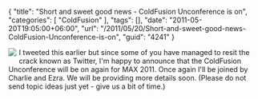 {
	"title": "Short and sweet good news - ColdFusion Unconference is on",
	"categories": [
		"ColdFusion"
	],
	"tags": [],
	"date": "2011-05-20T19:05:00+06:00",
	"url": "/2011/05/20/Short-and-sweet-good-news-ColdFusion-Unconference-is-on",
	"guid": "4241"
}

<img src="https://static.raymondcamden.com/images/cfjedi/Fotolia_3165893_Subscription_XXL.jpg" align="left" style="margin-right: 5px;margin-bottom:5px" /> I tweeted this earlier but since some of you have managed to resit the crack known as Twitter, I'm happy to announce that the ColdFusion Unconference will be on again for MAX 2011. Once again I'll be joined by Charlie and Ezra. We will be providing more details soon. (Please do not send topic ideas just yet - give us a bit of time.)

<br clear="left">